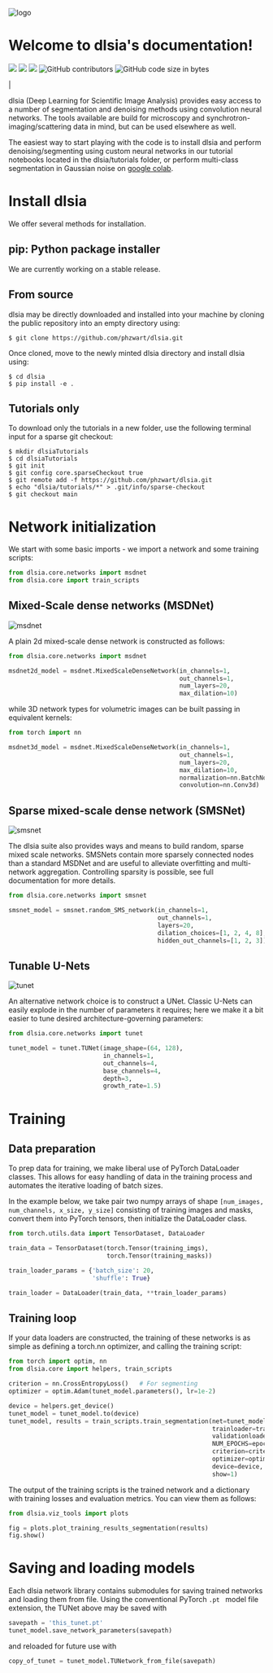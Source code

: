 ![logo](images/dlsia.png 'the logo')
# Welcome to dlsia's documentation!

<a style="text-decoration:none !important;" href="https://dlsia.readthedocs.io/en/latest/" alt="website"><img src="https://img.shields.io/readthedocs/dlsia" /></a>
<a style="text-decoration:none !important;" href="https://opensource.org/licenses/MIT" alt="License"><img src="https://img.shields.io/badge/license-MIT-blue.svg" /></a>
<a style="text-decoration:none !important;" href="https://img.shields.io/github/commit-activity/m/phzwart/dlsia" alt="License"><img src="https://img.shields.io/github/commit-activity/m/phzwart/dlsia" /></a>
![GitHub contributors](https://img.shields.io/github/contributors/phzwart/dlsia)
![GitHub code size in bytes](https://img.shields.io/github/languages/code-size/phzwart/dlsia)

|


dlsia (Deep Learning for Scientific Image Analysis) provides easy access to a number of segmentation and denoising
methods using convolution neural networks. The tools available are build for 
microscopy and synchrotron-imaging/scattering data in mind, but can be used 
elsewhere as well.

The easiest way to start playing with the code is to install dlsia and 
perform denoising/segmenting using custom neural networks in our tutorial 
notebooks located in the dlsia/tutorials folder, or perform multi-class 
segmentation in Gaussian noise
on [google colab](https://colab.research.google.com/drive/1ljMQ12UZ57FJjQ9CqG06PZo-bzOnY-UE?usp=sharing).

# Install dlsia

We offer several methods for installation. 

## pip: Python package installer

We are currently working on a stable release.

## From source

dlsia may be directly downloaded and installed into your machine by 
cloning the public repository into an empty directory using:

```console
$ git clone https://github.com/phzwart/dlsia.git
```

Once cloned, move to the newly minted dlsia directory and install 
dlsia using:

```console
$ cd dlsia
$ pip install -e .
```

## Tutorials only

To download only the tutorials in a new folder, use the following 
terminal input for a sparse git checkout:

```console
$ mkdir dlsiaTutorials
$ cd dlsiaTutorials
$ git init
$ git config core.sparseCheckout true
$ git remote add -f https://github.com/phzwart/dlsia.git
$ echo "dlsia/tutorials/*" > .git/info/sparse-checkout
$ git checkout main
```

# Network initialization

We start with some basic imports - we import a network and some training 
scripts:

```python
from dlsia.core.networks import msdnet
from dlsia.core import train_scripts
```

## Mixed-Scale dense networks (MSDNet)

![msdnet](images/MSDNet_fig.png 'msdnet fig')


A plain 2d mixed-scale dense network is constructed as follows:

```python
from dlsia.core.networks import msdnet

msdnet2d_model = msdnet.MixedScaleDenseNetwork(in_channels=1,
                                               out_channels=1,
                                               num_layers=20,
                                               max_dilation=10)

```

while 3D network types for volumetric images can be built passing in equivalent 
kernels:

```python
from torch import nn

msdnet3d_model = msdnet.MixedScaleDenseNetwork(in_channels=1,
                                               out_channels=1,
                                               num_layers=20,
                                               max_dilation=10,
                                               normalization=nn.BatchNorm3d,
                                               convolution=nn.Conv3d)

```

## Sparse mixed-scale dense network (SMSNet)

![smsnet](images/RMSNet_fig.png 'smsnet fig')


The dlsia suite also provides ways and means to build random, sparse mixed 
scale networks. SMSNets contain more sparsely connected nodes than a standard 
MSDNet and are useful to alleviate overfitting and multi-network aggregation. 
Controlling sparsity is possible, see full documentation for more details.

```python
from dlsia.core.networks import smsnet

smsnet_model = smsnet.random_SMS_network(in_channels=1,
                                         out_channels=1,
                                         layers=20,
                                         dilation_choices=[1, 2, 4, 8],
                                         hidden_out_channels=[1, 2, 3])

```
## Tunable U-Nets

![tunet](images/UNet_fig.png 'tunet fig')

An alternative network choice is to construct a UNet. Classic U-Nets can easily 
explode in the number of parameters it requires; here we make it a bit easier 
to tune desired architecture-governing parameters:

```python
from dlsia.core.networks import tunet

tunet_model = tunet.TUNet(image_shape=(64, 128),
                          in_channels=1,
                          out_channels=4,
                          base_channels=4,
                          depth=3,
                          growth_rate=1.5)

```

# Training

## Data preparation

To prep data for training, we make liberal use of PyTorch DataLoader 
classes. This allows for easy handling of data in the training process and 
automates the iterative loading of batch sizes.

In the example below, we take pair two numpy arrays of shape ```[num_images, 
num_channels, x_size, y_size]``` consisting of training images and masks, convert 
them into PyTorch tensors, then initialize the DataLoader class.

```python
from torch.utils.data import TensorDataset, DataLoader

train_data = TensorDataset(torch.Tensor(training_imgs), 
                           torch.Tensor(training_masks))

train_loader_params = {'batch_size': 20,
                       'shuffle': True}

train_loader = DataLoader(train_data, **train_loader_params)
```

## Training loop

If your data loaders are constructed, the training of these networks is as 
simple as defining a torch.nn optimizer, and calling the training script:

```python
from torch import optim, nn
from dlsia.core import helpers, train_scripts

criterion = nn.CrossEntropyLoss()   # For segmenting
optimizer = optim.Adam(tunet_model.parameters(), lr=1e-2)

device = helpers.get_device()
tunet_model = tunet_model.to(device)
tunet_model, results = train_scripts.train_segmentation(net=tunet_model,
                                                        trainloader=train_loader,
                                                        validationloader=test_loader,
                                                        NUM_EPOCHS=epochs, 
                                                        criterion=criterion,
                                                        optimizer=optimizer,
                                                        device=device,
                                                        show=1)

```

The output of the training scripts is the trained network and a dictionary with 
training losses and evaluation metrics. You can view them as follows:

```python
from dlsia.viz_tools import plots

fig = plots.plot_training_results_segmentation(results)
fig.show()

```

# Saving and loading models

Each dlsia network library contains submodules for saving trained 
networks and loading them from file. Using the conventional PyTorch ```.pt ``` 
model file extension, the TUNet above may be saved with

```python
savepath = 'this_tunet.pt'
tunet_model.save_network_parameters(savepath)
```

and reloaded for future use with

```python
copy_of_tunet = tunet_model.TUNetwork_from_file(savepath)
```